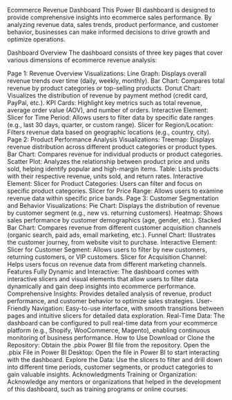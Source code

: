 Ecommerce Revenue Dashboard
This Power BI dashboard is designed to provide comprehensive insights into ecommerce sales performance. By analyzing revenue data, sales trends, product performance, and customer behavior, businesses can make informed decisions to drive growth and optimize operations.

Dashboard Overview
The dashboard consists of three key pages that cover various dimensions of ecommerce revenue analysis:

Page 1: Revenue Overview
Visualizations:
Line Graph: Displays overall revenue trends over time (daily, weekly, monthly).
Bar Chart: Compares total revenue by product categories or top-selling products.
Donut Chart: Visualizes the distribution of revenue by payment method (credit card, PayPal, etc.).
KPI Cards: Highlight key metrics such as total revenue, average order value (AOV), and number of orders.
Interactive Element:
Slicer for Time Period: Allows users to filter data by specific date ranges (e.g., last 30 days, quarter, or custom range).
Slicer for Region/Location: Filters revenue data based on geographic locations (e.g., country, city).
Page 2: Product Performance Analysis
Visualizations:
Treemap: Displays revenue distribution across different product categories or product types.
Bar Chart: Compares revenue for individual products or product categories.
Scatter Plot: Analyzes the relationship between product price and units sold, helping identify popular and high-margin items.
Table: Lists products with their respective revenue, units sold, and return rates.
Interactive Element:
Slicer for Product Categories: Users can filter and focus on specific product categories.
Slicer for Price Range: Allows users to examine revenue data within specific price bands.
Page 3: Customer Segmentation and Behavior
Visualizations:
Pie Chart: Displays the distribution of revenue by customer segment (e.g., new vs. returning customers).
Heatmap: Shows sales performance by customer demographics (age, gender, etc.).
Stacked Bar Chart: Compares revenue from different customer acquisition channels (organic search, paid ads, email marketing, etc.).
Funnel Chart: Illustrates the customer journey, from website visit to purchase.
Interactive Element:
Slicer for Customer Segment: Allows users to filter by new customers, returning customers, or VIP customers.
Slicer for Acquisition Channel: Helps users focus on revenue data from different marketing channels.
Features
Fully Dynamic and Interactive: The dashboard comes with interactive slicers and visual elements that allow users to filter data dynamically and gain deep insights into ecommerce performance.
Comprehensive Insights: Provides detailed analysis of revenue, product performance, and customer behavior to optimize sales strategies.
User-Friendly Navigation: Easy-to-use interface, with smooth transitions between pages and intuitive slicers for detailed data exploration.
Real-Time Data: The dashboard can be configured to pull real-time data from your ecommerce platform (e.g., Shopify, WooCommerce, Magento), enabling continuous monitoring of business performance.
How to Use
Download or Clone the Repository: Obtain the .pbix Power BI file from the repository.
Open the .pbix File in Power BI Desktop: Open the file in Power BI to start interacting with the dashboard.
Explore the Data: Use the slicers to filter and drill down into different time periods, customer segments, or product categories to gain valuable insights.
Acknowledgments
Training or Organization: Acknowledge any mentors or organizations that helped in the development of this dashboard, such as training programs or online courses.
